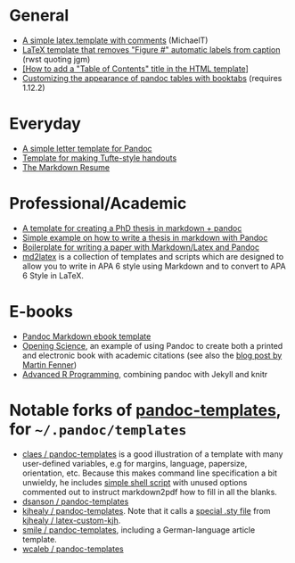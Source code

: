 # General
- [A simple latex.template with comments](https://gist.github.com/1017790) (MichaelT)
- [LaTeX template that removes "Figure #" automatic labels from caption](https://gist.github.com/1366514) (rwst quoting jgm)
- [[How to add a "Table of Contents" title in the HTML template]](bpj)
- [Customizing the appearance of pandoc tables with booktabs](https://gist.github.com/jlduran/7786752) (requires 1.12.2)

# Everyday
- [A simple letter template for Pandoc](https://github.com/aaronwolen/pandoc-letter)
- [Template for making Tufte-style handouts](https://github.com/wcaleb/pandoc-templates/blob/master/handout.tex)
- [The Markdown Resume](https://github.com/mszep/pandoc_resume)

# Professional/Academic
- [A template for creating a PhD thesis in markdown + pandoc](https://github.com/chiakaivalya/thesis-markdown-pandoc)
- [Simple example on how to write a thesis in markdown with Pandoc](https://github.com/mabl/pandoc-thesis)
- [Boilerplate for writing a paper with Markdown/Latex and Pandoc](https://github.com/davecap/markdown-latex-boilerplate)
- [md2latex](https://bitbucket.org/zuline/md2latex) is a collection of templates and scripts which are designed to allow you to write in APA 6 style using Markdown and to convert to APA 6 Style in LaTeX.

# E-books
- [Pandoc Markdown ebook template](https://github.com/evangoer/pandoc-ebook-template)
- [Opening Science](https://github.com/openingscience/book), an example of using Pandoc to create both a printed and electronic book with academic citations (see also the [blog post by Martin Fenner](http://blog.martinfenner.org/2013/12/05/opening-science---the-book/))
- [Advanced R Programming](https://github.com/hadley/adv-r/), combining pandoc with Jekyll and knitr

# Notable forks of [pandoc-templates](/jgm/pandoc-templates), for `~/.pandoc/templates`
- [claes / pandoc-templates](/claes/pandoc-templates) is a good illustration of a template with many user-defined variables, e.g for margins, language, papersize, orientation, etc. Because this makes command line specification a bit unwieldy, he includes [simple shell script](/claes/pandoc-templates/blob/master/md2pdf) with unused options commented out to instruct markdown2pdf how to fill in all the blanks.
- [dsanson / pandoc-templates](/dsanson/pandoc-templates)
- [kjhealy / pandoc-templates](/kjhealy/pandoc-templates). Note that it calls a [special .sty file](https://github.com/kjhealy/latex-custom-kjh/tree/master/needs-memoir) from [kjhealy / latex-custom-kjh](/kjhealy/latex-custom-kjh).
- [smile / pandoc-templates](/timheil/pandoc-templates), including a German-language article template.
- [wcaleb / pandoc-templates](/wcaleb/pandoc-templates)